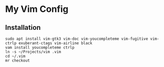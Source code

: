 My Vim Config
=============

Installation
------------

```terminal
sudo apt install vim-gtk3 vim-doc vim-youcompleteme vim-fugitive vim-ctrlp exuberant-ctags vim-airline black
vam install youcompleteme ctrlp
ln -s ~/Projects/vim .vim
cd ~/.vim
mr checkout
```

